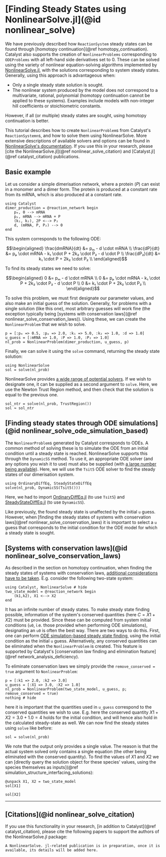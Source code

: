 # [Finding Steady States using NonlinearSolve.jl](@id nonlinear_solve)

We have previously described how `ReactionSystem` steady states can be found through [homotopy continuation](@ref homotopy_continuation). Catalyst also supports the creation of `NonlinearProblems` corresponding to `ODEProblems` with all left-hand side derivatives set to 0. These can be solved using the variety of nonlinear equation-solving algorithms implemented by [NonlinearSolve.jl](https://github.com/SciML/NonlinearSolve.jl), with the solutions corresponding to system steady states. Generally, using this approach is advantageous when:
- Only a single steady state solution is sought.
- The nonlinear system produced by the model does not correspond to a multivariate, rational, polynomial (homotopy continuation cannot be applied to these systems). Examples include models with non-integer hill coefficients or stoichiometric constants.

However, if all (or multiple) steady states are sought, using homotopy continuation is better.

This tutorial describes how to create `NonlinearProblem`s from Catalyst's `ReactionSystemn`s, and how to solve them using NonlinearSolve. More extensive descriptions of available solvers and options can be found in [NonlinearSolve's documentation](https://docs.sciml.ai/NonlinearSolve/stable/). If you use this in your research, please [cite the NonlinearSolve.jl](@ref nonlinear_solve_citation) and [Catalyst.jl](@ref catalyst_citation) publications.

## Basic example
Let us consider a simple dimerisation network, where a protein ($P$) can exist in a monomer and a dimer form. The protein is produced at a constant rate from its mRNA, which is also produced at a constant rate.
```@example nonlinear_solve1
using Catalyst
dimer_production = @reaction_network begin
    pₘ, 0 --> mRNA
    pₚ, mRNA --> mRNA + P
    (k₁, k₂), 2P <--> P₂
    d, (mRNA, P, P₂) --> 0
end
```
This system corresponds to the following ODE:
```math
\begin{aligned}
\frac{dmRNA}{dt} &= pₘ - d \cdot mRNA \\
\frac{dP}{dt} &= pₚ \cdot mRNA - k₁ \cdot P + 2k₂ \cdot P₂ - d \cdot P \\
\frac{dP₂}{dt} &= k₁ \cdot P + 2k₂ \cdot P₂ \\
\end{aligned}
```
To find its steady states we need to solve:
```math
\begin{aligned}
0 &= pₘ - d \cdot mRNA \\
0 &= pₚ \cdot mRNA - k₁ \cdot P + 2k₂ \cdot P₂ - d \cdot P \\
0 &= k₁ \cdot P + 2k₂ \cdot P₂ \\
\end{aligned}
```

To solve this problem, we must first designate our parameter values, and also make an initial guess of the solution. Generally, for problems with a single solution (like this one), most arbitrary guesses will work fine (the exception typically being [systems with conservation laws](@ref nonlinear_solve_conservation_laws)). Using these, we can create the `NonlinearProblem` that we wish to solve.
```@example nonlinear_solve1
p = [:pₘ => 0.5, :pₚ => 2.0, :k₁ => 5.0, :k₂ => 1.0, :d => 1.0]
u_guess = [:mRNA => 1.0, :P => 1.0, :P₂ => 1.0]
nl_prob = NonlinearProblem(dimer_production, u_guess, p)
```
Finally, we can solve it using the `solve` command, returning the steady state solution:
```@example nonlinear_solve1
using NonlinearSolve
sol = solve(nl_prob)
```

NonlinearSolve provides [a wide range of potential solvers](https://docs.sciml.ai/NonlinearSolve/stable/solvers/NonlinearSystemSolvers/). If we wish to designate one, it can be supplied as a second argument to `solve`. Here, we use the Newton Trust Region method, and then check that the solution is equal to the previous one.
```@example nonlinear_solve1
sol_ntr = solve(nl_prob, TrustRegion())
sol ≈ sol_ntr
```

## [Finding steady states through ODE simulations](@id nonlinear_solve_ode_simulation_based)
The `NonlinearProblem`s generated by Catalyst corresponds to ODEs. A common method of solving these is to simulate the ODE from an initial condition until a steady state is reached. NonlinearSolve supports this through the `DynamicSS` method. To use it, an appropriate ODE solver (and any options you wish it to use) must also be supplied (with [a large number being available](https://docs.sciml.ai/DiffEqDocs/stable/solvers/ode_solve/)). Here, we will use the `Tsit5` ODE solver to find the steady states of our dimerisation system.
```@example nonlinear_solve1
using OrdinaryDiffEq, SteadyStateDiffEq
solve(nl_prob, DynamicSS(Tsit5()))
```
Here, we had to import [OrdinaryDiffEq.jl](https://github.com/SciML/OrdinaryDiffEq.jl) (to use `Tsit5`) and [SteadyStateDiffEq.jl](https://github.com/SciML/SteadyStateDiffEq.jl) (to use `DynamicSS`).

Like previously, the found steady state is unaffected by the initial `u` guess. However, when [finding the steady states of systems with conservation laws](@ref nonlinear_solve_conservation_laws) it is important to select a `u` guess that corresponds to the initial condition for the ODE model for which a steady state is sought.


## [Systems with conservation laws](@id nonlinear_solve_conservation_laws)
As described in the section on homotopy continuation, when finding the steady states of systems with conservation laws, [additional considerations have to be taken](homotopy_continuation_conservation_laws). E.g. consider the following two-state system:
```@example nonlinear_solve2
using Catalyst, NonlinearSolve # hide
two_state_model = @reaction_network begin
    (k1,k2), X1 <--> X2
end
```
It has an infinite number of steady states. To make steady state finding possible, information of the system's conserved quantities (here $C=X1+X2$) must be provided. Since these can be computed from system initial conditions (`u0`, i.e. those provided when performing ODE simulations), designating an `u0` is often the best way. There are two ways to do this. First, one can perform [ODE simulation-based steady state finding](@ref), using the initial condition as the initial `u` guess. Alternatively, any conserved quantities can be eliminated when the `NonlinearProblem` is created. This feature is supported by Catalyst's [conservation law finding and elimination feature](@ref network_analysis_deficiency).

To eliminate conservation laws we simply provide the `remove_conserved = true` argument to `NonlinearProblem`:
```@example nonlinear_solve2
p = [:k1 => 2.0, :k2 => 3.0]
u_guess = [:X1 => 3.0, :X2 => 1.0]
nl_prob = NonlinearProblem(two_state_model, u_guess, p; remove_conserved = true)
nothing # hide
```
here it is important that the quantities used in `u_guess` correspond to the conserved quantities we wish to use. E.g. here the conserved quantity $X1 + X2= 3.0 + 1.0 = 4$ holds for the initial condition, and will hence also hold in the calculated steady-state as well. We can now find the steady states using `solve` like before:
```@example nonlinear_solve2
sol = solve(nl_prob)
```
We note that the output only provides a single value. The reason is that the actual system solved only contains a single equation (the other being eliminated with the conserved quantity). To find the values of $X1$ and $X2$ we can [directly query the solution object for these species' values, using the species themselves as inputs](@ref simulation_structure_interfacing_solutions):
```@example nonlinear_solve2
@unpack X1, X2 = two_state_model
sol[X1]
```
```@example nonlinear_solve2
sol[X2]
```

---
## [Citations](@id nonlinear_solve_citation)
If you use this functionality in your research, [in addition to Catalyst](@ref catalyst_citation), please cite the following papers to support the authors of the NonlinearSolve.jl package:
```
A NonlinearSolve. jl-related publication is in preparation, once it is available, its details will be added here.
```